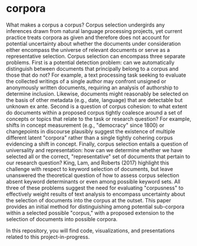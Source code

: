 # corpora

What makes a corpus a corpus? Corpus selection undergirds any inferences drawn from natural language processing projects, yet current practice treats corpora as given and therefore does not account for potential uncertainty about whether the documents under consideration either encompass the universe of relevant documents or serve as a representative selection. Corpus selection can encompass three separate problems. First is a potential detection problem: can we automatically distinguish between documents that principally belong to a corpus and those that do not? For example, a text processing task seeking to evaluate the collected writings of a single author may confront unsigned or anonymously written documents, requiring an analysis of authorship to determine inclusion. Likewise, documents might reasonably be selected on the basis of other metadata (e.g., date, language) that are detectable but unknown ex ante. Second is a question of corpus cohesion: to what extent do documents within a proposed corpus tightly coalesce around a set of concepts or topics that relate to the task or research question? For example, shifts in concept measurement (e.g., "democracy" since 1800) or changepoints in discourse plausibly suggest the existence of multiple different latent "corpora" rather than a single tightly cohering corpus evidencing a shift in concept. Finally, corpus selection entails a question of universality and representation: how can we determine whether we have selected all or the correct, "representative" set of documents that pertain to our research question? King, Lam, and Roberts (2017) highlight this challenge with respect to keyword selection of documents, but leave unanswered the theoretical question of how to assess corpus selection absent keyword determinants or even among possible keyword sets. All three of these problems suggest the need for evaluating "corpusness" to effectively weight results of text analysis to encompass uncertainty about the selection of documents into the corpus at the outset. This paper provides an initial method for distinguishing among potential sub-corpora within a selected possible "corpus," with a proposed extension to the selection of documents into possible corpora.

In this repository, you will find code, visualizations, and presentations related to this project-in-progress.
